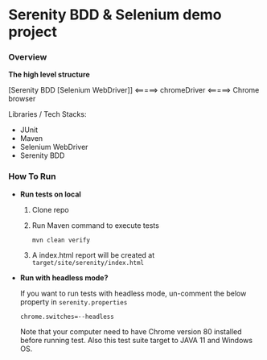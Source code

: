 # Serenity BDD & Selenium demo project

### Overview ###

**The high level structure**

[Serenity BDD [Selenium WebDriver]] <=====> chromeDriver <=====> Chrome browser

Libraries / Tech Stacks:

- JUnit
- Maven
- Selenium WebDriver
- Serenity BDD

### How To Run ###

  * **Run tests on local**
  
    1. Clone repo
    2. Run Maven command to execute tests
        
        ```
        mvn clean verify
        ```
    3. A index.html report will be created at `target/site/serenity/index.html` 
    
  * **Run with headless mode?**

    If you want to run tests with headless mode, un-comment the below property in `serenity.properties`

        chrome.switches=--headless

    Note that your computer need to have Chrome version 80 installed before running test.
    Also this test suite target to JAVA 11 and Windows OS.
